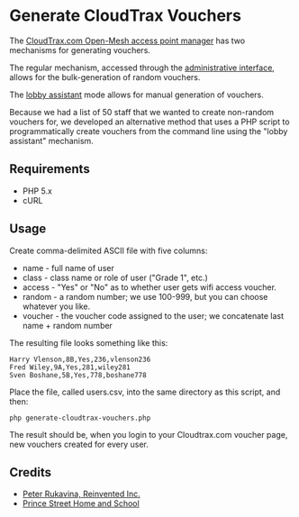Generate CloudTrax Vouchers
===========================

The [CloudTrax.com Open-Mesh access point manager](http://cloudtrax.com) has two mechanisms for generating vouchers.

The regular mechanism, accessed through the [administrative interface](http://cloudtrax.com), allows for the bulk-generation of random vouchers.

The [lobby assistant](http://lobby.cloudtrax.com) mode allows for manual generation of vouchers.

Because we had a list of 50 staff that we wanted to create non-random vouchers for, we developed an alternative method that uses a PHP script to programmatically create vouchers from the command line using the "lobby assistant" mechanism.

Requirements
------------

* PHP 5.x
* cURL

Usage
-----

Create comma-delimited ASCII file with five columns:

* name - full name of user
* class - class name or role of user ("Grade 1", etc.)
* access - "Yes" or "No" as to whether user gets wifi access voucher.
* random - a random number; we use 100-999, but you can choose whatever you like.
* voucher - the voucher code assigned to the user; we concatenate last name + random number

The resulting file looks something like this:

    Harry Vlenson,8B,Yes,236,vlenson236
    Fred Wiley,9A,Yes,281,wiley281
    Sven Boshane,5B,Yes,778,boshane778

Place the file, called users.csv, into the same directory as this script, and then:

    php generate-cloudtrax-vouchers.php

The result should be, when you login to your Cloudtrax.com voucher page, new vouchers
created for every user.

Credits
-------

* [Peter Rukavina, Reinvented Inc.](http://ruk.ca/)
* [Prince Street Home and School](http://princestreetschool.ca/teachernet)